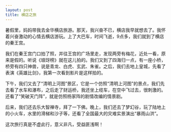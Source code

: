 ```yaml
---
layout: post
title: 横店之旅
---
```



暑假里，妈妈带我去金华横店旅游。那天，我兴奋不已，横店我早就想去了。我怀着兴奋激动的心情去横店游玩。上了大巴车，时间飞逝，9点多，我们就到了横店的秦王宫。

我们在秦王宫门口拍了照，并往王宫的广场里走，发现两旁有梅花，近处一看，原来是假的。听说《琅玡榜》就在这儿拍的。我们又到了四海归一点，有一座小桥，桥旁有四只神兽，说是青龙、白虎、玄武、朱雀。之后，我们去地上皇城，先看了表演《英雄比剑》，我第一次看到影片是这样拍的。

下午，我们又去了“清明上河图”景区，它是一个仿照“清明上河图”的景点，我们先去看了水车和瀑布，之后走了财运桥，我还坐上缆车，在空中飞过去，很刺激的。还看了“笑破天门阵”，就是仿照杨家阵的剧情改编的情景剧。

后来，我们还去乐大智禅寺，拜了一下佛。晚上，我们还去了梦幻谷，玩了陆地上的小火车，水里的滑梯和沙子等，还看了全国最大的灾难实景演出“暴雨山洪”。

这次旅行真是不虚此行，意义非凡，受益匪浅啊！
